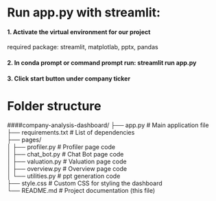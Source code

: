# Run app.py with streamlit:
#### 1. Activate the virtual environment for our project
 required package: streamlit, matplotlab, pptx, pandas
#### 2. In conda prompt or command prompt run: streamlit run app.py
#### 3. Click start button under company ticker
# Folder structure

####company-analysis-dashboard/
├── app.py                     # Main application file <br>
├── requirements.txt           # List of dependencies <br>
├── pages/ <br>
│   ├── profiler.py            # Profiler page code <br>
│   ├── chat_bot.py            # Chat Bot page code <br>
│   ├── valuation.py           # Valuation page code <br>
│   ├── overview.py            # Overview page code <br>
│   └── utilities.py           # ppt generation code <br>
├── style.css                  # Custom CSS for styling the dashboard <br>
└── README.md                  # Project documentation (this file) <br>
